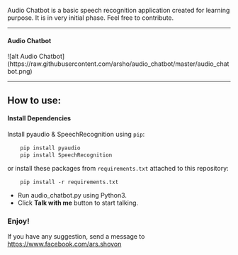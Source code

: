  <p>
Audio Chatbot is a basic speech recognition application created for learning purpose. It is in very initial phase. Feel free to contribute.
 </p>
<hr>
<h4>Audio Chatbot</h4>
![alt Audio Chatbot](https://raw.githubusercontent.com/arsho/audio_chatbot/master/audio_chatbot.png)
<hr>
<h2>
<a id="how-to-use" class="anchor" href="#how-to-use" aria-hidden="true"><span class="octicon octicon-link"></span></a>How to use:
</h2>

#### Install Dependencies

Install pyaudio & SpeechRecognition using `pip`:

		pip install pyaudio
		pip install SpeechRecognition

or install these packages from `requirements.txt` attached to this repository:

		pip install -r requirements.txt


<ul>
<li>Run audio_chatbot.py using Python3.</li>
<li>Click <b>Talk with me</b> button to start talking.</li>
</ul>

<h3>Enjoy!</h3>
<p>
If you have any suggestion, send a message to <a href="https://www.facebook.com/ars.shovon">https://www.facebook.com/ars.shovon</a>
</p>
